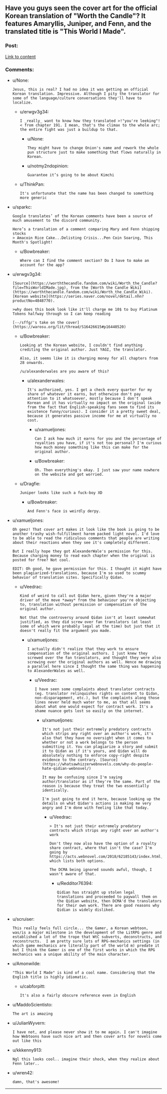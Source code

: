 ## Have you guys seen the cover art for the official Korean translation of "Worth the Candle"? It features Amaryllis, Juniper, and Fenn, and the translated title is "This World I Made".

### Post:

[Link to content](https://i.redd.it/9uhup5r6lo461.jpg)

### Comments:

- u/None:
  ```
  Jesus, this is real? I had no idea it was getting an official Korean translation. Impressive. Although I pity the translator for some of the language/culture conversations they'll have to localize.
  ```

  - u/erwgv3g34:
    ```
    I _really_ want to know how they translated >!"you're leeking"!< from chapter 191. I mean, that's the climax to the whole arc; the entire fight was just a buildup to that.
    ```

    - u/None:
      ```
      They might have to change Onion's name and rework the whole pun structure just to make something that flows naturally in Korean.
      ```

    - u/notmy2ndopinion:
      ```
      Guarantee it’s going to be about Kimchi
      ```

  - u/ThinkPan:
    ```
    It's unfortunate that the name has been changed to something more generic
    ```

- u/sparkc:
  ```
  Google translates’ of the Korean comments have been a source of much amusement to the discord community.

  Here’s a translation of a comment comparing Mary and Fenn shipping stocks
  > Amacoin Rice Cake...Delisting Crisis...Pen Coin Soaring, This Month's Spotlight!
  ```

  - u/Bowbreaker:
    ```
    Where can I find the comment section? Do I have to make an account for the app?
    ```

- u/erwgv3g34:
  ```
  [Source](https://worththecandle.fandom.com/wiki/Worth_the_Candle?file=ThisWorldIMade.jpg), from the [Worth the Candle Wiki](https://worththecandle.fandom.com/wiki/Worth_the_Candle_Wiki). [Korean website](https://series.naver.com/novel/detail.nhn?productNo=4848770).

  >why does this book look like it'll charge me 10$ to buy Platinum Tokens halfway through so I can keep reading

  [--/sffg/'s take on the cover](https://warosu.org/lit/thread/S16426615#p16440520)
  ```

  - u/Bowbreaker:
    ```
    Looking at the Korean website, I couldn't find anything crediting the original author. Just YAGI, the translator.

    Also, it seems like it is charging money for all chapters from 28 onwards.

    /u/alexanderwales are you aware of this?
    ```

    - u/alexanderwales:
      ```
      It's authorized, yes. I get a check every quarter for my share of whatever it earns, but otherwise don't pay attention to it whatsoever, mostly because I don't speak Korean and it has virtually no impact on the original (aside from the fact that English-speaking fans seem to find its existence funny/curious). I consider it a pretty sweet deal, because it generates passive income for me at virtually no cost.
      ```

      - u/xamueljones:
        ```
        Can I ask how much it earns for you and the percentage of royalties you have, if it's not too personal? I'm curious how much money something like this can make for the original author.
        ```

      - u/Bowbreaker:
        ```
        Oh. Then everything's okay. I just saw your name nowhere on the website and got worried.
        ```

  - u/Dragfie:
    ```
    Juniper looks like such a fuck-boy XD
    ```

    - u/Bowbreaker:
      ```
      And Fenn's face is weirdly derpy.
      ```

- u/xamueljones:
  ```
  Oh geez! That cover art makes it look like the book is going to be another trashy wish-fulfillment harem packed light novel. I'd love to be able to read the ridiculous comments that people are writing about their reactions when they see it's completely different.

  But I really hope they got AlexanderWale's permission for this. Because charging money to read each chapter when the original is posted for free? Not cool.

  EDIT: Oh good, he gave permission for this. I thought it might have been plagiarized-translations, because I'm so used to scummy behavior of translation sites. Specifically Qidan.
  ```

  - u/Veedrac:
    ```
    Kind of weird to call out Qidan here, given they're a major driver of the move *away* from the behaviour you're objecting to, translation without permission or compensation of the original author.

    Not that the controversy around Qidan isn't at least somewhat justified, as they did screw over fan translators (at least some of which were probably legal at the time) but just that it doesn't really fit the argument you made.
    ```

    - u/xamueljones:
      ```
      I actually didn't realize that they work to ensure compensation of the original authors. I just knew they screwed over the fan translators, and thought they were also screwing over the original authors as well. Hence me drawing a parallel here since I thought the same thing was happening to AlexanderWales as well.
      ```

      - u/Veedrac:
        ```
        I have seen some complaints about translator contracts (eg. translator relinquishes rights on content to Qidan, non-disparagement, etc.), but the complaints along those lines never held much water to me, as that all seems about what one would expect for contract work. It's a shame nuance gets lost so easily on the internet.
        ```

        - u/xamueljones:
          ```
          It's not just their extremely predatory contracts which strips any right over an author's work, it's also that they have no oversight when it comes to whether or not a work belongs to the person submitting it. You can plagiarize a story and submit it to Qidan as if it's yours, and Qidan will do absolutely nothing to enforce copy-right despite evidence to the contrary. [Source](https://whatsawhizzerwebnovels.com/why-do-people-hate-qidian-webnovel/)

          It may be confusing since I'm saying author/translator as if they're the same. Part of the reason is because they treat the two essentially identically.

          I'm just going to end it here, because looking up the details on what Qidan's actions is making me very angry and I'm done with feeling like that today.
          ```

          - u/Veedrac:
            ```
            > It's not just their extremely predatory contracts which strips any right over an author's work

            Don't they now also have the option of a royalty share contract, where that isn't the case? I'm going by https://acts.webnovel.com/2018/62185143/index.html, which lists both options.

            The DCMA being ignored sounds awful, though, I wasn't aware of that.
            ```

            - u/Redditor76394:
              ```
              Qidian has straight up stolen legal translations and proceeded to paywall them on the Qidian website, then DCMA'd the translators for their own work. There are good reasons why Qidian is widely disliked.
              ```

- u/scruiser:
  ```
  This really feels full circle... the Gamer, a Korean webtoon, was/is a major milestone in the development of the LitRPG genre and established a lot of the trope that WtC subverts, deconstructs, and reconstructs.  I am pretty sure lots of RPG-mechanics settings (in which game mechanics are literally part of the world m) predate it but I think the Gamer is one of the first works in which the RPG mechanics was a unique ability of the main character.
  ```

- u/Amonwilde:
  ```
  "This World I Made" is kind of a cool name. Considering that the English title is highly idiomatic.
  ```

  - u/cabforpitt:
    ```
    It's also a fairly obscure reference even in English
    ```

- u/MaddoScientisto:
  ```
  The art is amazing
  ```

- u/JulianWyvern:
  ```
  I have not, and please never show it to me again. I can't imagine how Webtoons have such nice art and then cover arts for novels come out like this
  ```

- u/kkkenny913:
  ```
  Ngl this looks cool.. imagine their shock, when they realize about Fenn later..
  ```

- u/wren42:
  ```
  damn, that's awesome!
  ```

---

